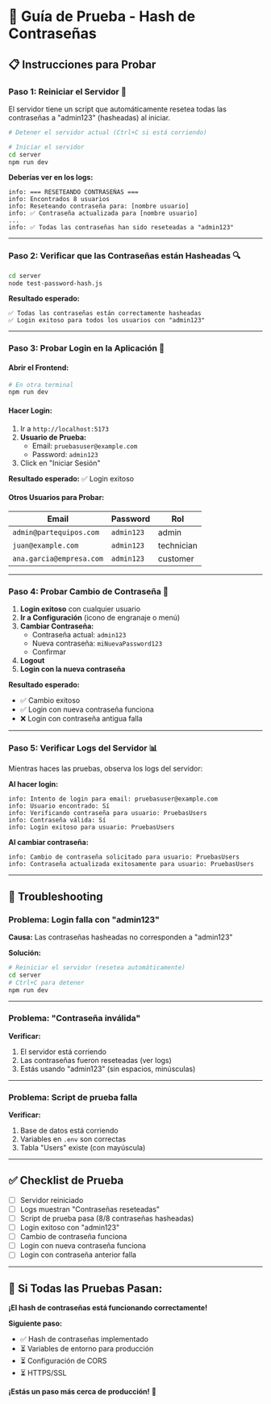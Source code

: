 # 🧪 Guía de Prueba - Hash de Contraseñas

## 📋 **Instrucciones para Probar**

### **Paso 1: Reiniciar el Servidor** 🔄

El servidor tiene un script que automáticamente resetea todas las contraseñas a "admin123" (hasheadas) al iniciar.

```bash
# Detener el servidor actual (Ctrl+C si está corriendo)

# Iniciar el servidor
cd server
npm run dev
```

**Deberías ver en los logs:**

```
info: === RESETEANDO CONTRASEÑAS ===
info: Encontrados 8 usuarios
info: Reseteando contraseña para: [nombre usuario]
info: ✅ Contraseña actualizada para [nombre usuario]
...
info: ✅ Todas las contraseñas han sido reseteadas a "admin123"
```

---

### **Paso 2: Verificar que las Contraseñas están Hasheadas** 🔍

```bash
cd server
node test-password-hash.js
```

**Resultado esperado:**

```
✅ Todas las contraseñas están correctamente hasheadas
✅ Login exitoso para todos los usuarios con "admin123"
```

---

### **Paso 3: Probar Login en la Aplicación** 🔐

#### **Abrir el Frontend:**

```bash
# En otra terminal
npm run dev
```

#### **Hacer Login:**

1. Ir a `http://localhost:5173`
2. **Usuario de Prueba:**
   - Email: `pruebasuser@example.com`
   - Password: `admin123`
3. Click en "Iniciar Sesión"

**Resultado esperado:** ✅ Login exitoso

#### **Otros Usuarios para Probar:**

| Email                    | Password   | Rol        |
| ------------------------ | ---------- | ---------- |
| `admin@partequipos.com`  | `admin123` | admin      |
| `juan@example.com`       | `admin123` | technician |
| `ana.garcia@empresa.com` | `admin123` | customer   |

---

### **Paso 4: Probar Cambio de Contraseña** 🔄

1. **Login exitoso** con cualquier usuario
2. **Ir a Configuración** (icono de engranaje o menú)
3. **Cambiar Contraseña:**
   - Contraseña actual: `admin123`
   - Nueva contraseña: `miNuevaPassword123`
   - Confirmar
4. **Logout**
5. **Login con la nueva contraseña**

**Resultado esperado:**

- ✅ Cambio exitoso
- ✅ Login con nueva contraseña funciona
- ❌ Login con contraseña antigua falla

---

### **Paso 5: Verificar Logs del Servidor** 📊

Mientras haces las pruebas, observa los logs del servidor:

**Al hacer login:**

```
info: Intento de login para email: pruebasuser@example.com
info: Usuario encontrado: Sí
info: Verificando contraseña para usuario: PruebasUsers
info: Contraseña válida: Sí
info: Login exitoso para usuario: PruebasUsers
```

**Al cambiar contraseña:**

```
info: Cambio de contraseña solicitado para usuario: PruebasUsers
info: Contraseña actualizada exitosamente para usuario: PruebasUsers
```

---

## 🐛 **Troubleshooting**

### **Problema: Login falla con "admin123"**

**Causa:** Las contraseñas hasheadas no corresponden a "admin123"

**Solución:**

```bash
# Reiniciar el servidor (resetea automáticamente)
cd server
# Ctrl+C para detener
npm run dev
```

---

### **Problema: "Contraseña inválida"**

**Verificar:**

1. El servidor está corriendo
2. Las contraseñas fueron reseteadas (ver logs)
3. Estás usando "admin123" (sin espacios, minúsculas)

---

### **Problema: Script de prueba falla**

**Verificar:**

1. Base de datos está corriendo
2. Variables en `.env` son correctas
3. Tabla "Users" existe (con mayúscula)

---

## ✅ **Checklist de Prueba**

- [ ] Servidor reiniciado
- [ ] Logs muestran "Contraseñas reseteadas"
- [ ] Script de prueba pasa (8/8 contraseñas hasheadas)
- [ ] Login exitoso con "admin123"
- [ ] Cambio de contraseña funciona
- [ ] Login con nueva contraseña funciona
- [ ] Login con contraseña anterior falla

---

## 🎉 **Si Todas las Pruebas Pasan:**

**¡El hash de contraseñas está funcionando correctamente!**

**Siguiente paso:**

- ✅ Hash de contraseñas implementado
- ⏳ Variables de entorno para producción
- ⏳ Configuración de CORS
- ⏳ HTTPS/SSL

**¡Estás un paso más cerca de producción!** 🚀
